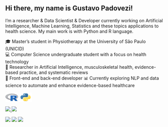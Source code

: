 ## Hi there, my name is Gustavo Padovezi!
I’m a researcher & Data Scientist & Developer currently working on Artificial Intelligence, Machine Learning, Statistics and these topics applications to health science. My main work is with Python and R language.

🎓 Master’s student in Physiotherapy at the University of São Paulo (UNICID)  
💻 Computer Science undergraduate student with a focus on health technology  
🔬 Researcher in Artificial Intelligence, musculoskeletal health, evidence-based practice, and systematic reviews  
🧠 Front-end and back-end developer
📊 Currently exploring NLP and data science to automate and enhance evidence-based healthcare

<img align="center" alt="Rafa-CSS" height="30" width="40" src="https://raw.githubusercontent.com/devicons/devicon/master/icons/r/r-original.svg"> <img align="center" alt="Rafa-Python" height="30" width="40" src="https://raw.githubusercontent.com/devicons/devicon/master/icons/python/python-original.svg">

</div>
  <a href="https://github.com/gupadovezi">
  <img height="180cm" src="https://github-readme-stats.vercel.app/api?username=gupadovezi&theme=shadow_blue&show_icons=true">
  <img height="180cm" src="https://github-readme-stats.vercel.app/api/top-langs/?username=gupadovezi&layout=compact&langs_count=16&theme=shadow_blue"/>
  

</div>

<a href="https://www.instagram.com/gupadovezi/" target="_blank"><img src="https://img.shields.io/badge/-Instagram-%23E4405F?style=for-the-badge&logo=instagram&logoColor=white" target="_blank"></a> 
<a href="https://www.linkedin.com/in/gustavo-padovezi-b00583214" target="_blank"><img src="https://img.shields.io/badge/-LinkedIn-%230077B5?style=for-the-badge&logo=linkedin&logoColor=white" target="_blank"></a> 
<a href="mailto:padovezigustavo@gmail.com"><img src="https://img.shields.io/badge/-Gmail-D14836?style-for-the-badge&logo=gmail&logoColor=white" target="_blank"></a> 
  
